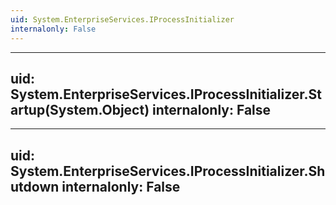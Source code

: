 ```yaml
---
uid: System.EnterpriseServices.IProcessInitializer
internalonly: False
---
```


---
uid: System.EnterpriseServices.IProcessInitializer.Startup(System.Object)
internalonly: False
---

---
uid: System.EnterpriseServices.IProcessInitializer.Shutdown
internalonly: False
---
